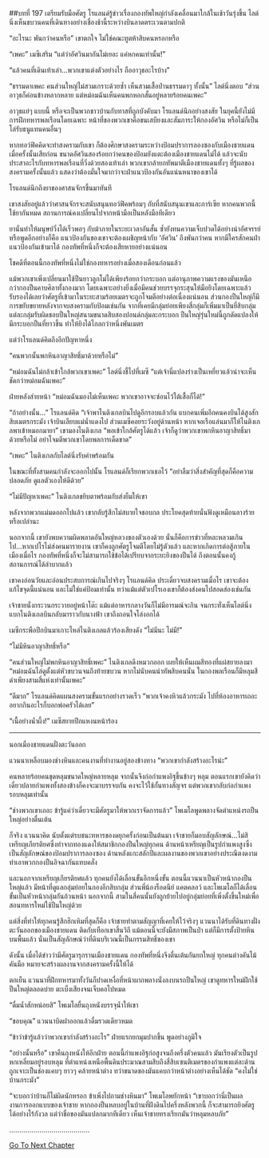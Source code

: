 ##บทที่ 197 เตรียมรับมือศัตรู
โรแลนด์รู้ข่าวเรื่องกองทัพใหญ่กำลังเคลื่อนมาใกล้ในเช้าวันรุ่งขึ้น ไลต์นิ่งเห็นขบวนคนที่เดินทางอย่างเชื่องช้านี้ระหว่างบินลาดตระเวนตามปกติ


“อะไรนะ พันกว่าคนหรือ” เขาตกใจ ไม่ใช่คณะทูตห้าสิบคนหรอกหรือ


“เพคะ” เมซีเสริม “แต่ว่าอัศวินมากันไม่เยอะ แค่หกคนเท่านั้น!”


“แล้วคนที่เดินเท้าเล่า...พวกเขาแต่งตัวอย่างไร ถืออาวุธอะไรบ้าง”


“ธรรมดาเพคะ คนส่วนใหญ่ไม่สวมเกราะด้วยซ้ำ เห็นสวมเสื้อป่านธรรมดาๆ ทั้งนั้น” ไลต์นิ่งตอบ “ส่วนอาวุธก็ค่อนข้างหลากหลาย แต่หม่อมฉันเห็นคนพกหอกสั้นอยู่หลายร้อยคนเพคะ”


อาวุธแย่ๆ แบบนี้ หรือจะเป็นพวกชาวบ้านกับทาสที่ถูกบังคับมา โรแลนด์นึกอย่างสงสัย ในยุคนี้ยังไม่มีการฝึกทหารพลเรือนโดยเฉพาะ หน้าที่ของพวกเขาคือขนเสบียงและสัมภาระให้กองอัศวิน หรือไม่ก็เป็นโล่รับธนูแทนคนอื่นๆ


หากทอว์ฟิคคิดจะทำสงครามกับเขา ก็ต้องศึกษาสงครามระหว่างป้อมปราการลองซองกับเมืองชายแดนเมื่อครั้งนั้นเสียก่อน ขนาดอัศวินสองร้อยกว่าคนของป้อมยังแตะต้องเมืองชายแดนไม่ได้ แล้วจะนับประสาอะไรกับทหารพลเรือนที่วิ่งด้วยสองเท้าเล่า พวกเขากล้ายกทัพมาตีเมืองชายแดนทั้งๆ ที่รู้ผลของสงครามครั้งนั้นแล้ว แสดงว่าต้องมั่นใจมากว่าจะฝ่าแนวป้องกันอันแน่นหนาของเขาได้


โรแลนด์นึกถึงยาของศาสนจักรขึ้นมาทันที


เขาสงสัยอยู่แล้วว่าศาสนจักรจะสนับสนุนทอว์ฟิคพร้อมๆ กับที่สนับสนุนเขาและการ์เซีย หากคนพวกนี้ใช้ยากันหมด สถานการณ์คงเปลี่ยนไปจากหน้ามือเป็นหลังมือทีเดียว


ยานั่นทำให้มนุษย์วิ่งได้เร็วพอๆ กับม้าภายในระยะเวลาอันสั้น ซ้ำยังทนความเจ็บปวดได้อย่างน่าอัศจรรย์ หรือพูดอีกอย่างก็คือ แนวป้องกันของเขาจะต้องเผชิญหน้ากับ ‘อัศวิน’ ถึงพันกว่าคน หากมีใครสักคนฝ่าแนวป้องกันเข้ามาได้ กองทัพที่หนึ่งก็จะต้องเสียหายอย่างแน่นอน


โชคดีที่ตอนนี้กองทัพที่หนึ่งไม่ใช่กองทหารอย่างเมื่อสองเดือนก่อนแล้ว


แม้พวกเขาเพิ่งเปลี่ยนมาใช้ปืนยาวลูกโม่ได้เพียงร้อยกว่ากระบอก แต่อานุภาพความแรงของมันเหนือกว่ากองปืนคาบศิลาทั้งกองมาก โดยเฉพาะอย่างยิ่งเมื่อมีคนช่วยบรรจุกระสุนให้มือยิงโดยเฉพาะแล้ว รับรองได้เลยว่าศัตรูที่เข้ามาในระยะสามร้อยเมตรจะถูกโจมตีอย่างต่อเนื่องแน่นอน ส่วนกองปืนใหญ่ก็มีการขยับขยายหลังจากจบสงครามกับป้อมเช่นกัน จากที่เคยมีกลุ่มย่อยเพียงสี่กลุ่มก็เพิ่มมาเป็นยี่สิบกลุ่ม แต่ละกลุ่มรับผิดชอบปืนใหญ่สนามขนาดสิบสองปอนด์กลุ่มละกระบอก ปืนใหญ่รุ่นใหม่นี้ถูกดัดแปลงให้มีกระบอกปืนที่ยาวขึ้น ทำให้ยิงได้ไกลกว่าหนึ่งพันเมตร


แต่ว่าโรแลนด์คิดถึงอีกปัญหาหนึ่ง


“คนพวกนั้นพกหินอาญาสิทธิ์มาด้วยหรือไม่”


“หม่อมฉันไม่กล้าเข้าใกล้พวกเขาเพคะ” ไลต์นิ่งชี้ไปที่เมซี “แต่เจ้านี่แปลงร่างเป็นเหยี่ยวแล้วน่าจะเห็นชัดกว่าหม่อมฉันเพคะ”


ฝ่ายหลังส่ายหน้า “หม่อมฉันมองไม่เห็นเพคะ พวกเขาอาจจะซ่อนไว้ใต้เสื้อก็ได้!”


“ถ้าอย่างนั้น...” โรแลนด์คิด “เจ้าพาไนติงเกลบินไปดูอีกรอบแล้วกัน แบกคนเพิ่มอีกคนคงบินได้สูงสักสิบเมตรกระมัง เจ้าบินเลียบแม่น้ำแดงไป ส่วนเมซีคอยระวังอยู่ด้านหน้า หากเจอเรือแล่นมาก็ให้ไนติงเกลพาเข้าหมอกมายา” เขามองไนติงเกล “พอเข้าใกล้ศัตรูได้แล้ว เจ้าก็ดูว่าพวกเขาพกหินอาญาสิทธิ์มาด้วยหรือไม่ อย่าโจมตีพวกเขาโดยพลการเด็ดขาด”


“เพคะ” ไนติงเกลกับไลต์นิ่งรับคำพร้อมกัน


ในขณะที่ทั้งสามคนกำลังจะออกไปนั้น โรแลนด์ก็เรียกพวกเธอไว้ “อย่าลืมว่าสิ่งสำคัญที่สุดก็คือความปลอดภัย ดูแลตัวเองให้ดีด้วย”


“ไม่มีปัญหาเพคะ” ไนติงเกลขยิบตาพร้อมกับส่งยิ้มให้เขา


หลังจากพวกแม่มดออกไปแล้ว เขากลับรู้สึกไม่สบายใจชอบกล ประโยคสุดท้ายนั่นฟังดูเหมือนลางร้ายหรือเปล่านะ


นอกจากนี้ เขายังพบความผิดพลาดอันใหญ่หลวงของตัวเองด้วย นั่นก็คือการข่าวที่หละหลวมเกินไป...หากเปโรไม่ส่งคนมารายงาน เขาก็คงถูกศัตรูโจมตีโดยไม่รู้ตัวแล้ว และหากเกิดการต่อสู้ภายในเมืองเมื่อไร กองทัพที่หนึ่งก็จะไม่สามารถใช้ข้อได้เปรียบจากระยะยิงของปืนได้ ถึงตอนนั้นคงกู้สถานการณ์ได้ลำบากแล้ว


เขาคงอ่อนวัยและอ่อนประสบการณ์เกินไปจริงๆ โรแลนด์คิด ประเดี๋ยวจบสงครามเมื่อไร เขาจะต้องแก้ไขจุดนี้แน่นอน และไม่ใช่แค่ป้อมเท่านั้น ทว่าแม้แต่ตัวเปโรเองเขาก็ต้องส่งคนไปสอดส่องเช่นกัน


เจ้าชายนั่งกระวนกระวายอยู่หน้าโต๊ะ แม้แต่อาหารกลางวันก็ไม่มีอารมณ์จะกิน จนกระทั่งเห็นไลต์นิ่งแบกไนติงเกลบินกลับมาราวกับนางฟ้า เขาถึงถอนใจโล่งอกได้


เมซีกระพือปีกบินมาเกาะไหล่ไนติงเกลแล้วร้องเสียงดัง “ไม่มีนะ ไม่มี!”


“ไม่มีหินอาญาสิทธิ์หรือ”


“คนส่วนใหญ่ไม่พกหินอาญาสิทธิ์เพคะ” ไนติงเกลดึงหมวกออก เผยให้เห็นผมสีทองที่แผ่สยายลงมา “หม่อมฉันไล่ดูตั้งแต่หัวขบวนจนถึงท้ายขบวน หากไม่นับคนนำทัพสิบคนนั่น ในกองพลเรือนก็มีหลุมสีดำเพียงสามสี่แห่งเท่านั้นเพคะ”


“ดีมาก” โรแลนด์คิดแผนสงครามขั้นแรกอย่างรวดเร็ว “พวกเจ้าคงหิวแล้วกระมัง ไปที่ห้องอาหารเถอะ อยากกินอะไรก็บอกพ่อครัวได้เลย”


“เนื้อย่างน้ำผึ้ง!” เมซีสยายปีกแหงนหน้าร้อง


********************


นอกเมืองชายแดนฝั่งตะวันออก


แวนนาเหลือบมองช่างหินและคนงานที่ทำงานอยู่สองข้างทาง “พวกเขากำลังสร้างอะไรน่ะ”


คนหลายร้อยคนขุดหลุมขนาดใหญ่หลายหลุม จากนั้นจึงก่อกำแพงอิฐขึ้นข้างๆ หลุม ตอนแรกเขายังคิดว่าเดี๋ยวปลายกำแพงทั้งสองข้างก็คงจะมาบรรจบกัน คงจะไว้ใช้กั้นทางสัญจร แต่พวกเขากลับก่อกำแพงรอบหลุมเท่านั้น


“ช่างพวกเขาเถอะ ข้ารู้แค่ว่าเดี๋ยวจะมีศัตรูมาให้พวกเราจัดการแล้ว” โพเมโลพูดพลางจัดตำแหน่งรถปืนใหญ่อย่างตื่นเต้น


ก็จริง แวนนาคิด นับตั้งแต่รบชนะทหารของดยุกครั้งก่อนเป็นต้นมา เจ้าชายก็มอบสัญลักษณ์...ไม่สิ เหรียญเกียรติยศซึ่งทำจากทองแดงให้สมาชิกกองปืนใหญ่ทุกคน ด้านหน้าเหรียญเป็นรูปกำแพงสูงซึ่งเป็นสัญลักษณ์ของป้อมปราการลองซอง ด้านหลังแกะสลักปีและผลงานของพวกเขาอย่างประณีตงดงาม ทำเอาพวกกองปืนอิจฉากันแทบคลั่ง


และนอกจากเหรียญเกียรติยศแล้ว ทุกคนยังได้เลื่อนขั้นอีกหนึ่งขั้น ตอนนี้แวนนาเป็นหัวหน้ากองปืนใหญ่แล้ว มีหน้าที่ดูแลกลุ่มย่อยในกองอีกสิบกลุ่ม ส่วนพี่น้องร็อดนีย์ แคตคลอว์ และโพเมโลก็ได้เลื่อนขั้นเป็นหัวหน้ากลุ่มกันถ้วนหน้า นอกจากนี้ สามในสี่คนนั้นยังถูกย้ายไปอยู่กลุ่มย่อยที่เพิ่งตั้งขึ้นใหม่เพื่อสอนทหารใหม่ใช้ปืนใหญ่ด้วย


แต่สิ่งที่ทำให้ทุกคนรู้สึกฮึกเหิมที่สุดก็คือ เจ้าชายทำตามสัญญาที่เคยให้ไว้จริงๆ แวนนาได้รับที่ดินทางฝั่งตะวันออกของเมืองชายแดน ติดกับเทือกเขาสิ้นวิถี แม้ตอนนี้จะยังมีสภาพเป็นป่า แต่ก็มีการตั้งป้ายหินบนพื้นแล้ว นั่นเป็นสัญลักษณ์ว่าที่ดินบริเวณนี้เป็นกรรมสิทธิ์ของเขา


ดังนั้น เมื่อได้ข่าวว่ามีศัตรูมารุกรานเมืองชายแดน กองทัพที่หนึ่งจึงตื่นเต้นกันยกใหญ่ ทุกคนต่างคันไม้คันมือ หมายจะสร้างผลงานจากสงครามครั้งนี้ให้ได้


ตกเย็น แวนนาที่ฝึกทหารมาทั้งวันก็ปาดเหงื่อที่หน้าผากพลางนั่งลงบนรถปืนใหญ่ เขาดูทหารใหม่ฝึกใช้ปืนใหญ่ตลอดบ่าย ตะเบ็งเสียงจนเจ็บคอไปหมด


“ดื่มน้ำสักหน่อยสิ” โพเมโลยื่นถุงหนังบรรจุน้ำให้เขา


“ขอบคุณ” แวนนาบิดฝาออกแล้วดื่มรวดเดียวหมด


“ข้าว่าข้ารู้แล้วว่าพวกเขากำลังสร้างอะไร” ฝ่ายแรกยกมุมปากขึ้น พูดอย่างภูมิใจ


“อย่างนั้นหรือ” เขาคืนถุงหนังให้อีกฝ่าย ตอนนี้กำแพงอิฐก่อสูงจนถึงครึ่งตัวคนแล้ว มันเรียงตัวเป็นรูปหกเหลี่ยมอยู่รอบหลุม ที่ตำแหน่งเหนือพื้นดินประมาณสามสิบถึงสี่สิบเซนติเมตรของกำแพงแต่ละด้านถูกเจาะเป็นช่องแคบๆ ยาวๆ คล้ายหน้าต่าง ทว่าขนาดของมันแคบกว่าหน้าต่างอย่างเห็นได้ชัด “คงไม่ใช่บ้านกระมัง”


“จะบอกว่าบ้านก็ไม่ผิดนักหรอก ข้าเพิ่งไปถามช่างหินมา” โพเมโลพยักหน้า “เขาบอกว่านี่เป็นผลงานการออกแบบของเจ้าชาย หากกองปืนหลบอยู่ในบ้านที่ฝังดินไปครึ่งหลังพวกนี้ ก็จะสามารถยิงศัตรูได้อย่างไร้กังวล แต่ว่าชื่อของมันแปลกมากทีเดียว เห็นเจ้าชายทรงเรียกมันว่าหลุมหลบภัย”


........................................




[Go To Next Chapter]( ./110.md)
